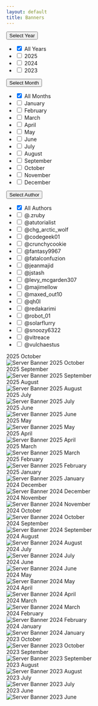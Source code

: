 ```yaml
---
layout: default
title: Banners
---
```


<div class="filters">
  <!-- Year Dropdown -->
  <div class="custom-dropdown" id="year-dropdown">
    <button class="dropdown-btn">Select Year</button>
    <ul class="dropdown-menu">
      <li><label><input type="checkbox" value="" checked> All Years</label></li>
      <li><label><input type="checkbox" value="2025"> 2025</label></li>
      <li><label><input type="checkbox" value="2024"> 2024</label></li>
      <li><label><input type="checkbox" value="2023"> 2023</label></li>
    </ul>
  </div>

  <!-- Month Dropdown -->
  <div class="custom-dropdown" id="month-dropdown">
    <button class="dropdown-btn">Select Month</button>
    <ul class="dropdown-menu">
      <li><label><input type="checkbox" value="" checked> All Months</label></li>
      <li><label><input type="checkbox" value="January"> January</label></li>
      <li><label><input type="checkbox" value="February"> February</label></li>
      <li><label><input type="checkbox" value="March"> March</label></li>
      <li><label><input type="checkbox" value="April"> April</label></li>
      <li><label><input type="checkbox" value="May"> May</label></li>
      <li><label><input type="checkbox" value="June"> June</label></li>
      <li><label><input type="checkbox" value="July"> July</label></li>
      <li><label><input type="checkbox" value="August"> August</label></li>
      <li><label><input type="checkbox" value="September"> September</label></li>
      <li><label><input type="checkbox" value="October"> October</label></li>
      <li><label><input type="checkbox" value="November"> November</label></li>
      <li><label><input type="checkbox" value="December"> December</label></li>
    </ul>
  </div>

  <!-- Author Dropdown -->
  <div class="custom-dropdown" id="author-dropdown">
    <button class="dropdown-btn">Select Author</button>
    <ul class="dropdown-menu">
      <li><label><input type="checkbox" value="" checked> All Authors</label></li>
      <li><label><input type="checkbox" value="@.zruby"> @.zruby</label></li>
      <li><label><input type="checkbox" value="@atutorialist"> @atutorialist</label></li>
      <li><label><input type="checkbox" value="@chg_arctic_wolf"> @chg_arctic_wolf</label></li>
      <li><label><input type="checkbox" value="@codegeek01"> @codegeek01</label></li>
      <li><label><input type="checkbox" value="@crunchycookie"> @crunchycookie</label></li>
      <li><label><input type="checkbox" value="@fantasy9967"> @fantasy9967</label></li>
      <li><label><input type="checkbox" value="@fatalconfuzion"> @fatalconfuzion</label></li>
      <li><label><input type="checkbox" value="@jeanmajid"> @jeanmajid</label></li>
      <li><label><input type="checkbox" value="@jstash"> @jstash</label></li>
      <li><label><input type="checkbox" value="@levy_mcgarden307"> @levy_mcgarden307</label></li>
      <li><label><input type="checkbox" value="@majimellow"> @majimellow</label></li>
      <li><label><input type="checkbox" value="@maxed_out10"> @maxed_out10</label></li>
      <li><label><input type="checkbox" value="@qh0l"> @qh0l</label></li>
      <li><label><input type="checkbox" value="@redakarimi"> @redakarimi</label></li>
      <li><label><input type="checkbox" value="@robot_01"> @robot_01</label></li>
      <li><label><input type="checkbox" value="@solarflurry"> @solarflurry</label></li>
      <li><label><input type="checkbox" value="@snoozy6322"> @snoozy6322</label></li>
      <li><label><input type="checkbox" value="@vitreace"> @vitreace</label></li>
      <li><label><input type="checkbox" value="@vulchaestus"> @vulchaestus</label></li>
    </ul>
  </div>
</div>

<div class="gallery">
<div class="banner" data-year="2025" data-month="October" data-author="@crunchiecookie">
  <div class="banner-wrapper">
    <div class="tags">
      <span class="tag">2025</span>
      <span class="tag">October</span>
    </div>
    <img src="/assets/images/banners/Server_Banner_2025.Oct.png" alt="Server Banner 2025 October">
  </div>
</div>  

<div class="banner" data-year="2025" data-month="September" data-author="@itzbeasty">
  <div class="banner-wrapper">
    <div class="tags">
      <span class="tag">2025</span>
      <span class="tag">September</span>
    </div>
    <img src="/assets/images/banners/Server_Banner_2025.Sep.png" alt="Server Banner 2025 September">
  </div>
</div>

<div class="banner" data-year="2025" data-month="August" data-author="@kittenb0y">
  <div class="banner-wrapper">
    <div class="tags">
      <span class="tag">2025</span>
      <span class="tag">August</span>
    </div>
    <img src="/assets/images/banners/Server_Banner_2025.Aug.png" alt="Server Banner 2025 August">
  </div>
</div>

<div class="banner" data-year="2025" data-month="July" data-author="@majimellow">
  <div class="banner-wrapper">
    <div class="tags">
      <span class="tag">2025</span>
      <span class="tag">July</span>
    </div>
    <img src="/assets/images/banners/Server_Banner_2025.Jul.png" alt="Server Banner 2025 July">
  </div>
</div>

<div class="banner" data-year="2025" data-month="June" data-author="@crunchycookie">
  <div class="banner-wrapper">
    <div class="tags">
      <span class="tag">2025</span>
      <span class="tag">June</span>
    </div>
    <img src="/assets/images/banners/Server_Banner_2025.Jun.png" alt="Server Banner 2025 June">
  </div>
</div>

<div class="banner" data-year="2025" data-month="May" data-author="@fantasy9967">
  <div class="banner-wrapper">
    <div class="tags">
      <span class="tag">2025</span>
      <span class="tag">May</span>
    </div>
    <img src="/assets/images/banners/Server_Banner_2025.May.png" alt="Server Banner 2025 May">
  </div>
</div>

<div class="banner" data-year="2025" data-month="April" data-author="@solarflurry">
  <div class="banner-wrapper">
    <div class="tags">
      <span class="tag">2025</span>
      <span class="tag">April</span>
    </div>
    <img src="/assets/images/banners/Server_Banner_2025.Apr.png" alt="Server Banner 2025 April">
  </div>
</div>

<div class="banner" data-year="2025" data-month="March" data-author="@vitreace">
  <div class="banner-wrapper">
    <div class="tags">
      <span class="tag">2025</span>
      <span class="tag">March</span>
    </div>
    <img src="/assets/images/banners/Server_Banner_2025.Mar.png" alt="Server Banner 2025 March">
  </div>
</div>

<div class="banner" data-year="2025" data-month="February" data-author="@majimellow">
  <div class="banner-wrapper">
    <div class="tags">
      <span class="tag">2025</span>
      <span class="tag">February</span>
    </div>
    <img src="/assets/images/banners/Server_Banner_2025.Feb.png" alt="Server Banner 2025 February">
  </div>
</div>

<div class="banner" data-year="2025" data-month="January" data-authors="@atutorialist, @codegeek01">
  <div class="banner-wrapper">
    <div class="tags">
      <span class="tag">2025</span>
      <span class="tag">January</span>
    </div>
    <img src="/assets/images/banners/Server_Banner_2025.Jan.png" alt="Server Banner 2025 January">
  </div>
</div>

<div class="banner" data-year="2024" data-month="December" data-author="@qh0l">
  <div class="banner-wrapper">
    <div class="tags">
      <span class="tag">2024</span>
      <span class="tag">December</span>
    </div>
    <img src="/assets/images/banners/Server_Banner_2024.Dec.png" alt="Server Banner 2024 December">
  </div>
</div>

<div class="banner" data-year="2024" data-month="November" data-authors="@.zruby, @jstash, @jeanmajid, @levy_mcgarden307">
  <div class="banner-wrapper">
    <div class="tags">
      <span class="tag">2024</span>
      <span class="tag">November</span>
    </div>
    <img src="/assets/images/banners/Server_Banner_2024.Nov.png" alt="Server Banner 2024 November">
  </div>
</div>

<div class="banner" data-year="2024" data-month="October" data-author="@crunchycookie">
  <div class="banner-wrapper">
    <div class="tags">
      <span class="tag">2024</span>
      <span class="tag">October</span>
    </div>
    <img src="/assets/images/banners/Server_Banner_2024.Oct.png" alt="Server Banner 2024 October">
  </div>
</div>

<div class="banner" data-year="2024" data-month="September" data-author="@tazminproto">
  <div class="banner-wrapper">
    <div class="tags">
      <span class="tag">2024</span>
      <span class="tag">September</span>
    </div>
    <img src="/assets/images/banners/Server_Banner_2024.Sep.png" alt="Server Banner 2024 September">
  </div>
</div>

<div class="banner" data-year="2024" data-month="August" data-author="@chg_arctic_wolf">
  <div class="banner-wrapper">
    <div class="tags">
      <span class="tag">2024</span>
      <span class="tag">August</span>
    </div>
    <img src="/assets/images/banners/Server_Banner_2024.Aug.png" alt="Server Banner 2024 August">
  </div>
</div>

<div class="banner" data-year="2024" data-month="July" data-author="@majimellow">
  <div class="banner-wrapper">
    <div class="tags">
      <span class="tag">2024</span>
      <span class="tag">July</span>
    </div>
    <img src="/assets/images/banners/Server_Banner_2024.Jul.png" alt="Server Banner 2024 July">
  </div>
</div>

<div class="banner" data-year="2024" data-month="June" data-author="@.zruby">
  <div class="banner-wrapper">
    <div class="tags">
      <span class="tag">2024</span>
      <span class="tag">June</span>
    </div>
    <img src="/assets/images/banners/Server_Banner_2024.Jun.png" alt="Server Banner 2024 June">
  </div>
</div>

<div class="banner" data-year="2024" data-month="May" data-author="@robot_01">
  <div class="banner-wrapper">
    <div class="tags">
      <span class="tag">2024</span>
      <span class="tag">May</span>
    </div>
    <img src="/assets/images/banners/Server_Banner_2024.May.png" alt="Server Banner 2024 May">
  </div>
</div>

<div class="banner" data-year="2024" data-month="April" data-author="@snoozy6322">
  <div class="banner-wrapper">
    <div class="tags">
      <span class="tag">2024</span>
      <span class="tag">April</span>
    </div>
    <img src="/assets/images/banners/Server_Banner_2024.Apr.png" alt="Server Banner 2024 April">
  </div>
</div>

<div class="banner" data-year="2024" data-month="March" data-author="@redakarimi">
  <div class="banner-wrapper">
    <div class="tags">
      <span class="tag">2024</span>
      <span class="tag">March</span>
    </div>
    <img src="/assets/images/banners/Server_Banner_2024.Mar.png" alt="Server Banner 2024 March">
  </div>
</div>

<div class="banner" data-year="2024" data-month="February" data-author="@fatalconfuzion">
  <div class="banner-wrapper">
    <div class="tags">
      <span class="tag">2024</span>
      <span class="tag">February</span>
    </div>
    <img src="/assets/images/banners/Server_Banner_2024.Feb.png" alt="Server Banner 2024 February">
  </div>
</div>

<div class="banner" data-year="2024" data-month="January" data-authors="@.zruby, @levy_mcgarden307">
  <div class="banner-wrapper">
    <div class="tags">
      <span class="tag">2024</span>
      <span class="tag">January</span>
    </div>
    <img src="/assets/images/banners/Server_Banner_2024.Jan.png" alt="Server Banner 2024 January">
  </div>
</div>

<div class="banner" data-year="2023" data-month="October" data-authors="@vulchaestus">
  <div class="banner-wrapper">
    <div class="tags">
      <span class="tag">2023</span>
      <span class="tag">October</span>
    </div>
    <img src="/assets/images/banners/Server_Banner_2023.Oct.png" alt="Server Banner 2023 October">
  </div>
</div>

<div class="banner" data-year="2023" data-month="September" data-authors="@.zruby">
  <div class="banner-wrapper">
    <div class="tags">
      <span class="tag">2023</span>
      <span class="tag">September</span>
    </div>
    <img src="/assets/images/banners/Server_Banner_2023.Sep.png" alt="Server Banner 2023 September">
  </div>
</div>

<div class="banner" data-year="2023" data-month="August" data-authors="@spacebarninja">
  <div class="banner-wrapper">
    <div class="tags">
      <span class="tag">2023</span>
      <span class="tag">August</span>
    </div>
    <img src="/assets/images/banners/Server_Banner_2023.Aug.png" alt="Server Banner 2023 August">
  </div>
</div>

<div class="banner" data-year="2023" data-month="July" data-authors="@alienedds">
  <div class="banner-wrapper">
    <div class="tags">
      <span class="tag">2023</span>
      <span class="tag">July</span>
    </div>
    <img src="/assets/images/banners/Server_Banner_2023.Jul.png" alt="Server Banner 2023 July">
  </div>
</div>

<div class="banner" data-year="2023" data-month="June" data-authors="@maxed_out10">
  <div class="banner-wrapper">
    <div class="tags">
      <span class="tag">2023</span>
      <span class="tag">June</span>
    </div>
    <img src="/assets/images/banners/Server_Banner_2023.Jun.png" alt="Server Banner 2023 June">
  </div>
</div>
</div>